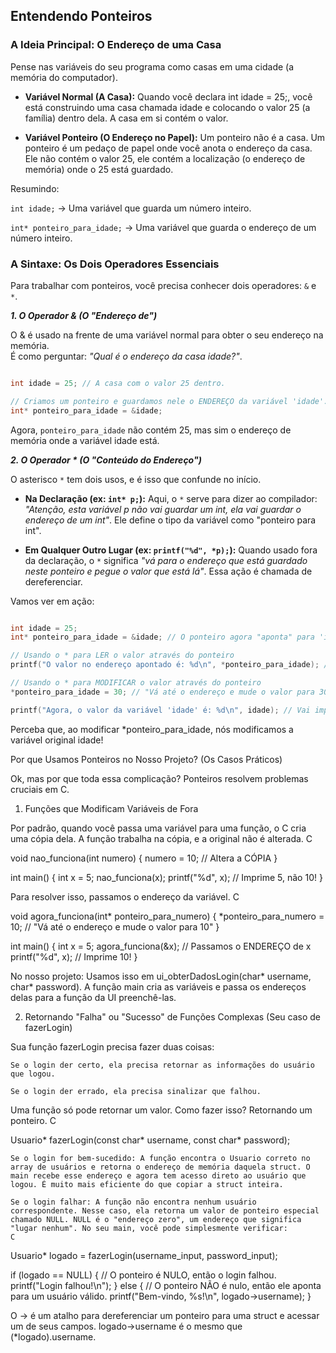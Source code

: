 ## Entendendo Ponteiros

### A Ideia Principal: O Endereço de uma Casa

Pense nas variáveis do seu programa como casas em uma cidade (a memória do computador).

- **Variável Normal (A Casa):**
Quando você declara int idade = 25;, você está construindo uma casa chamada idade e colocando o valor 25 (a família) dentro dela. A casa em si contém o valor.

- **Variável Ponteiro (O Endereço no Papel):**
Um ponteiro não é a casa. Um ponteiro é um pedaço de papel onde você anota o endereço da casa. Ele não contém o valor 25, ele contém a localização (o endereço de memória) onde o 25 está guardado.

Resumindo:

`int idade;` -> Uma variável que guarda um número inteiro.

`int* ponteiro_para_idade;` -> Uma variável que guarda o endereço de um número inteiro.

### A Sintaxe: Os Dois Operadores Essenciais

Para trabalhar com ponteiros, você precisa conhecer dois operadores: `&` e `*`.

**_1. O Operador & (O "Endereço de")_**

O & é usado na frente de uma variável normal para obter o seu endereço na memória.   
É como perguntar: _"Qual é o endereço da casa idade?"_.

```C

int idade = 25; // A casa com o valor 25 dentro.

// Criamos um ponteiro e guardamos nele o ENDEREÇO da variável 'idade'.
int* ponteiro_para_idade = &idade;
```

Agora, `ponteiro_para_idade` não contém 25, mas sim o endereço de memória onde a variável idade está.

**_2. O Operador * (O "Conteúdo do Endereço")_**

O asterisco `*` tem dois usos, e é isso que confunde no início.

- __Na Declaração (ex: `int* p;`):__
Aqui, o `*` serve para dizer ao compilador: _"Atenção, esta variável p não vai guardar um int, ela vai guardar o endereço de um int"_. Ele define o tipo da variável como "ponteiro para int".

- __Em Qualquer Outro Lugar (ex: `printf("%d", *p);`):__
    Quando usado fora da declaração, o `*` significa _"vá para o endereço que está guardado neste ponteiro e pegue o valor que está lá"_. Essa ação é chamada de dereferenciar.

Vamos ver em ação:

```C

int idade = 25;
int* ponteiro_para_idade = &idade; // O ponteiro agora "aponta" para 'idade'.

// Usando o * para LER o valor através do ponteiro
printf("O valor no endereço apontado é: %d\n", *ponteiro_para_idade); // Vai imprimir 25

// Usando o * para MODIFICAR o valor através do ponteiro
*ponteiro_para_idade = 30; // "Vá até o endereço e mude o valor para 30"

printf("Agora, o valor da variável 'idade' é: %d\n", idade); // Vai imprimir 30
```

Perceba que, ao modificar *ponteiro_para_idade, nós modificamos a variável original idade!

Por que Usamos Ponteiros no Nosso Projeto? (Os Casos Práticos)

Ok, mas por que toda essa complicação? Ponteiros resolvem problemas cruciais em C.

1. Funções que Modificam Variáveis de Fora

Por padrão, quando você passa uma variável para uma função, o C cria uma cópia dela. A função trabalha na cópia, e a original não é alterada.
C

void nao_funciona(int numero) {
    numero = 10; // Altera a CÓPIA
}

int main() {
    int x = 5;
    nao_funciona(x);
    printf("%d", x); // Imprime 5, não 10!
}

Para resolver isso, passamos o endereço da variável.
C

void agora_funciona(int* ponteiro_para_numero) {
    *ponteiro_para_numero = 10; // "Vá até o endereço e mude o valor para 10"
}

int main() {
    int x = 5;
    agora_funciona(&x); // Passamos o ENDEREÇO de x
    printf("%d", x); // Imprime 10!
}

No nosso projeto: Usamos isso em ui_obterDadosLogin(char* username, char* password). A função main cria as variáveis e passa os endereços delas para a função da UI preenchê-las.

2. Retornando "Falha" ou "Sucesso" de Funções Complexas (Seu caso de fazerLogin)

Sua função fazerLogin precisa fazer duas coisas:

    Se o login der certo, ela precisa retornar as informações do usuário que logou.

    Se o login der errado, ela precisa sinalizar que falhou.

Uma função só pode retornar um valor. Como fazer isso? Retornando um ponteiro.
C

Usuario* fazerLogin(const char* username, const char* password);

    Se o login for bem-sucedido: A função encontra o Usuario correto no array de usuários e retorna o endereço de memória daquela struct. O main recebe esse endereço e agora tem acesso direto ao usuário que logou. É muito mais eficiente do que copiar a struct inteira.

    Se o login falhar: A função não encontra nenhum usuário correspondente. Nesse caso, ela retorna um valor de ponteiro especial chamado NULL. NULL é o "endereço zero", um endereço que significa "lugar nenhum". No seu main, você pode simplesmente verificar:
    C

Usuario* logado = fazerLogin(username_input, password_input);

if (logado == NULL) {
    // O ponteiro é NULO, então o login falhou.
    printf("Login falhou!\n");
} else {
    // O ponteiro NÃO é nulo, então ele aponta para um usuário válido.
    printf("Bem-vindo, %s!\n", logado->username);
}

O -> é um atalho para dereferenciar um ponteiro para uma struct e acessar um de seus campos. logado->username é o mesmo que (*logado).username.